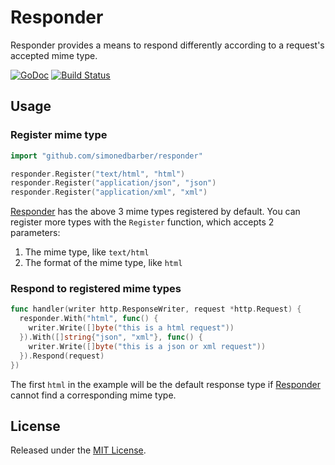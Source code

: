# Responder

Responder provides a means to respond differently according to a request's accepted mime type.

[![GoDoc](https://godoc.org/github.com/simonedbarber/responder?status.svg)](https://godoc.org/github.com/simonedbarber/responder)
[![Build Status](https://travis-ci.com/qor/responder.svg?branch=master)](https://travis-ci.com/qor/responder)

## Usage

### Register mime type

```go
import "github.com/simonedbarber/responder"

responder.Register("text/html", "html")
responder.Register("application/json", "json")
responder.Register("application/xml", "xml")
```

[Responder](https://github.com/simonedbarber/responder) has the above 3 mime types registered by default. You can register more types with the `Register` function, which accepts 2 parameters:

1. The mime type, like `text/html`
2. The format of the mime type, like `html`

### Respond to registered mime types

```go
func handler(writer http.ResponseWriter, request *http.Request) {
  responder.With("html", func() {
    writer.Write([]byte("this is a html request"))
  }).With([]string{"json", "xml"}, func() {
    writer.Write([]byte("this is a json or xml request"))
  }).Respond(request)
})
```

The first `html` in the example will be the default response type if [Responder](https://github.com/simonedbarber/responder) cannot find a corresponding mime type.

## License

Released under the [MIT License](http://opensource.org/licenses/MIT).
